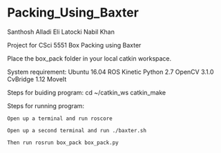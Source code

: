 # Packing_Using_Baxter

Santhosh Alladi Eli Latocki Nabil Khan

Project for CSci 5551 Box Packing using Baxter

Place the box_pack folder in your local catkin workspace.

System requirement: Ubuntu 16.04 ROS Kinetic Python 2.7 OpenCV 3.1.0 CvBridge 1.12 MoveIt

Steps for buiding program: cd ~/catkin_ws catkin_make

Steps for running program:

    Open up a terminal and run roscore

    Open up a second terminal and run ./baxter.sh

    Then run rosrun box_pack box_pack.py


